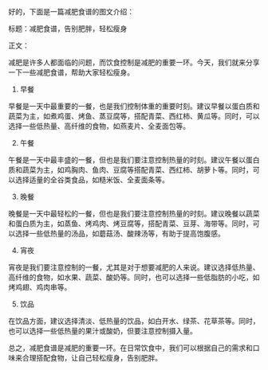 好的，下面是一篇减肥食谱的图文介绍：

标题：减肥食谱，告别肥胖，轻松瘦身

正文：

减肥是许多人都面临的问题，而饮食控制是减肥的重要一环。今天，我们就来分享一下一些减肥食谱，帮助大家轻松瘦身。

1. 早餐

早餐是一天中最重要的一餐，也是我们控制体重的重要时刻。建议早餐以蛋白质和蔬菜为主，如煮鸡蛋、烤鱼、蒸豆腐等，搭配青菜、西红柿、黄瓜等。同时，可以选择一些低热量、高纤维的食物，如燕麦片、全麦面包等。

2. 午餐

午餐是一天中最丰盛的一餐，但也是我们要注意控制热量的时刻。建议午餐以蛋白质和蔬菜为主，如鸡胸肉、鱼肉、豆腐等搭配青菜、西红柿、胡萝卜等。同时，可以选择适量的全谷类食品，如糙米饭、全麦面条等。

3. 晚餐

晚餐是一天中最轻松的一餐，但也是我们要注意控制热量的时刻。建议晚餐以蔬菜和蛋白质为主，如蒸鱼、烤鸡肉、烤豆腐等，搭配青菜、豆芽、海带等。同时，可以选择一些低热量的汤品，如蘑菇汤、酸辣汤等，有助于提高饱腹感。

4. 宵夜

宵夜是我们要注意控制的一餐，尤其是对于想要减肥的人来说。建议选择低热量、高纤维的食物，如水果、蔬菜、酸奶等。同时，也可以选择一些低脂肪的小吃，如烤鸡翅、鸡肉串等。

5. 饮品

在饮品方面，建议选择清淡、低热量的饮品，如白开水、绿茶、花草茶等。同时，也可以选择一些低热量的果汁或酸奶，但要注意控制摄入量。

总之，减肥食谱是减肥的重要一环。在日常饮食中，我们可以根据自己的需求和口味来合理搭配食物，让自己轻松瘦身，告别肥胖。